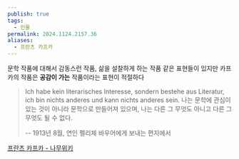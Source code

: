 ```yaml
---
publish: true
tags:
  - 인물
permalink: 2024.1124.2157.36
aliases:
  - 프란츠 카프카
---
```

문학 작품에 대해서 감동스런 작품, 삶을 설찰하게 하는 작품 같은 표현들이 있지만 카프카의 작품은 **공감이 가는** 작품이라는 표현이 적절하다

> Ich habe kein literarisches Interesse, sondern bestehe aus Literatur, ich bin nichts anderes und kann nichts anderes sein.
> 나는 문학에 관심이 있는 것이 아니라 문학으로 만들어져 있으며, 나는 다른 그 무엇도 아니고 다른 그 무엇도 될 수 없다.
> 
> -- 1913년 8월, 연인 펠리체 바우어에게 보내는 편지에서

[프란츠 카프카 - 나무위키](https://namu.wiki/w/%ED%94%84%EB%9E%80%EC%B8%A0%20%EC%B9%B4%ED%94%84%EC%B9%B4)
